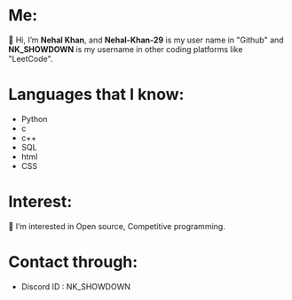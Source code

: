 # Me:
👋 Hi, I’m **Nehal Khan**, and **Nehal-Khan-29** is my user name in "Github" and **NK_SHOWDOWN** is my username in other coding platforms like "LeetCode".
# Languages that I know:
- Python
- c
- c++
- SQL
- html
- CSS
# Interest:
👀 I’m interested in Open source, Competitive programming.
# Contact through:
- Discord ID : NK_SHOWDOWN






<!---Nehal-Khan-29/Nehal-Khan-29 is a ✨ special ✨ repository because its `README.md`--->

